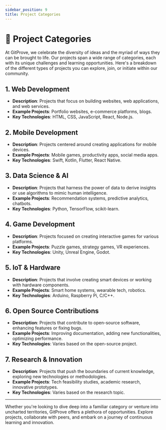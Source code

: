 ```yaml
---
sidebar_position: 9
title: Project Categories
---
```


# 📂 Project Categories

At GitProve, we celebrate the diversity of ideas and the myriad of ways they can be brought to life. Our projects span a wide range of categories, each with its unique challenges and learning opportunities. Here's a breakdown of the different types of projects you can explore, join, or initiate within our community.

## 1. **Web Development**
- **Description**: Projects that focus on building websites, web applications, and web services.
- **Example Projects**: Portfolio websites, e-commerce platforms, blogs.
- **Key Technologies**: HTML, CSS, JavaScript, React, Node.js.

## 2. **Mobile Development**
- **Description**: Projects centered around creating applications for mobile devices.
- **Example Projects**: Mobile games, productivity apps, social media apps.
- **Key Technologies**: Swift, Kotlin, Flutter, React Native.

## 3. **Data Science & AI**
- **Description**: Projects that harness the power of data to derive insights or use algorithms to mimic human intelligence.
- **Example Projects**: Recommendation systems, predictive analytics, chatbots.
- **Key Technologies**: Python, TensorFlow, scikit-learn.

## 4. **Game Development**
- **Description**: Projects focused on creating interactive games for various platforms.
- **Example Projects**: Puzzle games, strategy games, VR experiences.
- **Key Technologies**: Unity, Unreal Engine, Godot.

## 5. **IoT & Hardware**
- **Description**: Projects that involve creating smart devices or working with hardware components.
- **Example Projects**: Smart home systems, wearable tech, robotics.
- **Key Technologies**: Arduino, Raspberry Pi, C/C++.

## 6. **Open Source Contributions**
- **Description**: Projects that contribute to open-source software, enhancing features or fixing bugs.
- **Example Projects**: Improving documentation, adding new functionalities, optimizing performance.
- **Key Technologies**: Varies based on the open-source project.

## 7. **Research & Innovation**
- **Description**: Projects that push the boundaries of current knowledge, exploring new technologies or methodologies.
- **Example Projects**: Tech feasibility studies, academic research, innovative prototypes.
- **Key Technologies**: Varies based on the research topic.

---

Whether you're looking to dive deep into a familiar category or venture into uncharted territories, GitProve offers a plethora of opportunities. Explore projects, collaborate with peers, and embark on a journey of continuous learning and innovation.

